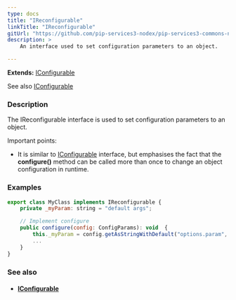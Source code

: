 ```yaml
---
type: docs
title: "IReconfigurable"
linkTitle: "IReconfigurable"
gitUrl: "https://github.com/pip-services3-nodex/pip-services3-commons-nodex"
description: > 
    An interface used to set configuration parameters to an object.  

---
```


**Extends:** [IConfigurable](../iconfigurable)

See also [IConfigurable](../iconfigurable)

### Description
The IReconfigurable interface is used to set configuration parameters to an object.

Important points:

- It is similar to [IConfigurable](../iconfigurable) interface, but emphasises the fact that the **configure()** method can be called more than once to change an object configuration in runtime.  


### Examples

```js
export class MyClass implements IReconfigurable {
	private _myParam: string = "default args";

	// Implement configure
	public configure(config: ConfigParams): void  {
    	this._myParam = config.getAsStringWithDefault("options.param", myParam);
    	...
	}
}
```


### See also
- #### [IConfigurable](../iconfigurable)

